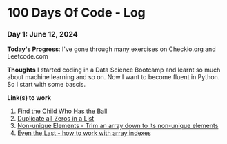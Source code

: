 # 100 Days Of Code - Log

### Day 1: June 12, 2024 

**Today's Progress**: I've gone through many exercises on Checkio.org and Leetcode.com

**Thoughts** I started coding in a Data Science Bootcamp and learnt so much about machine learning and so on. Now I want to become fluent in Python. So I start with some bascis. 

**Link(s) to work**
1. [Find the Child Who Has the Ball](https://leetcode.com/problems/find-the-child-who-has-the-ball-after-k-seconds/)
2. [Duplicate all Zeros in a List]((https://py.checkio.org/en/mission/duplicate-zeros/))
3. [Non-unique Elements - Trim an array down to its non-unique elements](https://py.checkio.org/en/mission/non-unique-elements/)
4. [Even the Last - how to work with array indexes](https://py.checkio.org/en/mission/even-last/)
